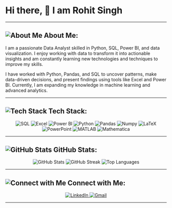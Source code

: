 # Hi there, 👋 I am Rohit Singh

---

## ![About Me](https://img.icons8.com/ios-filled/50/null/about.png) About Me:

I am a passionate Data Analyst skilled in Python, SQL, Power BI, and data visualization. I enjoy working with data to transform it into actionable insights and am constantly learning new technologies and techniques to improve my skills.

I have worked with Python, Pandas, and SQL to uncover patterns, make data-driven decisions, and present findings using tools like Excel and Power BI. Currently, I am expanding my knowledge in machine learning and advanced analytics.

---

## ![Tech Stack](https://img.icons8.com/ios-filled/50/null/code-file.png) Tech Stack:

<div align="center">
    <img src="https://img.shields.io/badge/-SQL-4479A1?style=flat-square&logo=postgresql&logoColor=white" alt="SQL"/>
    <img src="https://img.shields.io/badge/-Excel-217346?style=flat-square&logo=microsoft-excel&logoColor=white" alt="Excel"/>
    <img src="https://img.shields.io/badge/-PowerBI-F2C811?style=flat-square&logo=power-bi&logoColor=white" alt="Power BI"/>
    <img src="https://img.shields.io/badge/-Python-3776AB?style=flat-square&logo=python&logoColor=white" alt="Python"/>
    <img src="https://img.shields.io/badge/-Pandas-150458?style=flat-square&logo=pandas&logoColor=white" alt="Pandas"/>
    <img src="https://img.shields.io/badge/-Numpy-013243?style=flat-square&logo=numpy&logoColor=white" alt="Numpy"/>
    <img src="https://img.shields.io/badge/-LaTeX-008080?style=flat-square&logo=latex&logoColor=white" alt="LaTeX"/>
    <img src="https://img.shields.io/badge/-PowerPoint-B7472A?style=flat-square&logo=microsoft-powerpoint&logoColor=white" alt="PowerPoint"/>
    <img src="https://img.shields.io/badge/-MATLAB-EF3B24?style=flat-square&logo=mathworks&logoColor=white" alt="MATLAB"/>
    <img src="https://img.shields.io/badge/-Mathematica-DDAA00?style=flat-square&logo=wolfram&logoColor=white" alt="Mathematica"/>
</div>

---

## ![GitHub Stats](https://img.icons8.com/ios-filled/50/null/graph.png) GitHub Stats:

<div align="center">
    <img src="https://github-readme-stats.vercel.app/api?username=rohitrssingh&show_icons=true&theme=dark" alt="GitHub Stats"/>
    <img src="https://github-readme-streak-stats.herokuapp.com/?user=rohitrssingh&theme=dark" alt="GitHub Streak"/>
    <img src="https://github-readme-stats.vercel.app/api/top-langs/?username=rohitrssingh&layout=compact&theme=dark" alt="Top Languages"/>
</div>

---

## ![Connect with Me](https://img.icons8.com/ios-filled/50/null/linkedin.png) Connect with Me:

<div align="center">
    <a href="https://www.linkedin.com/in/rohit-singh-224a76182/" target="_blank">
        <img src="https://img.shields.io/badge/-LinkedIn-0077B5?style=flat-square&logo=linkedin&logoColor=white" alt="LinkedIn"/>
    </a>
    <a href="mailto:rohitsingh20056@gmail.com" target="_blank">
        <img src="https://img.shields.io/badge/-Gmail-D14836?style=flat-square&logo=gmail&logoColor=white" alt="Gmail"/>
    </a>
</div>

---
